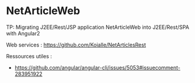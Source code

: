 # NetArticleWeb

TP: Migrating J2EE/Rest/JSP application NetArticleWeb into J2EE/Rest/SPA with Angular2

Web services : https://github.com/Koialle/NetArticlesRest

Ressources utiles :

* https://github.com/angular/angular-cli/issues/5053#issuecomment-283951922